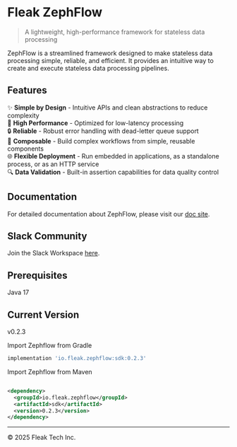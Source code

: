 # Fleak ZephFlow

> A lightweight, high-performance framework for stateless data processing

ZephFlow is a streamlined framework designed to make stateless data processing simple, reliable, and efficient. It
provides an intuitive way to create and execute stateless data processing pipelines.

## Features

✨ **Simple by Design** - Intuitive APIs and clean abstractions to reduce complexity  
🚀 **High Performance** - Optimized for low-latency processing  
🔒 **Reliable** - Robust error handling with dead-letter queue support  
🧩 **Composable** - Build complex workflows from simple, reusable components  
🌐 **Flexible Deployment** - Run embedded in applications, as a standalone process, or as an HTTP service  
🔍 **Data Validation** - Built-in assertion capabilities for data quality control

## Documentation

For detailed documentation about ZephFlow, please visit our [doc site](https://docs.fleak.ai/zephflow).

## Slack Community
Join the Slack Workspace [here](https://join.slack.com/t/fleak-hq/shared_invite/zt-361k9cnhf-9~mmjpOH1IbZfRxeXplfKA).

## Prerequisites
Java 17

## Current Version
v0.2.3

Import Zephflow from Gradle
```groovy
implementation 'io.fleak.zephflow:sdk:0.2.3'
```

Import Zephflow from Maven
```xml

<dependency>
  <groupId>io.fleak.zephflow</groupId>
  <artifactId>sdk</artifactId>
  <version>0.2.3</version>
</dependency>
```


---

© 2025 Fleak Tech Inc.